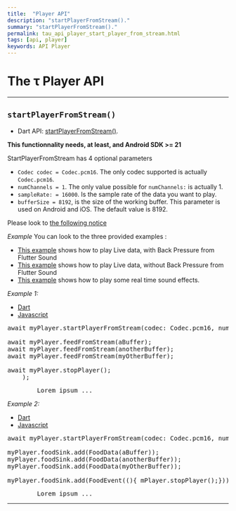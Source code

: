 ```yaml
---
title:  "Player API"
description: "startPlayerFromStream()."
summary: "startPlayerFromStream()."
permalink: tau_api_player_start_player_from_stream.html
tags: [api, player]
keywords: API Player
---
```

# The &tau; Player API

--------------------------------------------------------------------------------------------------------------------------------

## `startPlayerFromStream()`

- Dart API: [startPlayerFromStream()](pages/flutter-sound/api/player/FlutterSoundPlayer/startPlayerFromStream.html).

**This functionnality needs, at least, and Android SDK >= 21**

StartPlayerFromStream has 4 optional parameters

- `Codec codec = Codec.pcm16`. The only codec supported is actually `Codec.pcm16`.
- `numChannels = 1`. The only value possible for `numChannels:` is actually 1.
- `sampleRate: = 16000`. Is the sample rate of the data you want to play.
- `bufferSize = 8192`, is the size of the working buffer. This parameter is used on Android and iOS. The default value is 8192.

Please look to [the following notice](guides_play_stream)

*Example*
You can look to the three provided examples :

- [This example](flutter_sound_examples_playback_from_stream_2) shows how to play Live data, with Back Pressure from Flutter Sound
- [This example](flutter_sound_examples_playback_from_stream_1) shows how to play Live data, without Back Pressure from Flutter Sound
- [This example](flutter_sound_examples_sound_effects) shows how to play some real time sound effects.

*Example 1:*
<ul id="profileTabs" class="nav nav-tabs">
    <li class="active"><a href="#dart" data-toggle="tab">Dart</a></li>
    <li><a href="#javascript" data-toggle="tab">Javascript</a></li>
</ul>
<div class="tab-content">

<div role="tabpanel" class="tab-pane active" id="dart">

<pre>
await myPlayer.startPlayerFromStream(codec: Codec.pcm16, numChannels: 1, sampleRate: 48000);

await myPlayer.feedFromStream(aBuffer);
await myPlayer.feedFromStream(anotherBuffer);
await myPlayer.feedFromStream(myOtherBuffer);

await myPlayer.stopPlayer();
    );
</pre>

</div>

<div role="tabpanel" class="tab-pane" id="javascript">
<pre>
        Lorem ipsum ...
</pre>
</div>

</div>

*Example 2:*
<ul id="profileTabs" class="nav nav-tabs">
    <li class="active"><a href="#dart" data-toggle="tab">Dart</a></li>
    <li><a href="#javascript" data-toggle="tab">Javascript</a></li>
</ul>
<div class="tab-content">

<div role="tabpanel" class="tab-pane active" id="dart">

<pre>
await myPlayer.startPlayerFromStream(codec: Codec.pcm16, numChannels: 1, sampleRate: 48000);

myPlayer.foodSink.add(FoodData(aBuffer));
myPlayer.foodSink.add(FoodData(anotherBuffer));
myPlayer.foodSink.add(FoodData(myOtherBuffer));

myPlayer.foodSink.add(FoodEvent((){_mPlayer.stopPlayer();}));
</pre>

</div>

<div role="tabpanel" class="tab-pane" id="javascript">
<pre>
        Lorem ipsum ...
</pre>
</div>

</div>


---------------------------------------------------------------------------------------------------------------------------------------------
